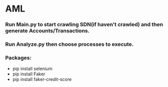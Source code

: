 # AML

### Run Main.py to start crawling SDN(if haven't crawled) and then generate Accounts/Transactions.
### Run Analyze.py then choose processes to execute.

### Packages:
* pip install selenium
* pip install Faker
* pip install faker-credit-score